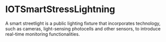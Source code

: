 # IOTSmartStressLightning
A smart streetlight is a public lighting fixture that incorporates technology, such as cameras, light-sensing photocells and other sensors, to introduce real-time monitoring functionalities.
